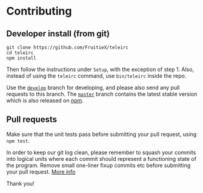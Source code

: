 Contributing
============

Developer install (from git)
----------------------------

    git clone https://github.com/FruitieX/teleirc
    cd teleirc
    npm install

Then follow the instructions under `Setup`, with the exception of step 1.
Also, instead of using the `teleirc` command, use `bin/teleirc` inside the
repo.

Use the [`develop`](https://github.com/FruitieX/teleirc/tree/develop) branch
for developing, and please also send any pull requests to this branch. The
[`master`](https://github.com/FruitieX/teleirc/tree/master) branch contains
the latest stable version which is also released on
[npm](https://www.npmjs.com/package/teleirc).

Pull requests
-------------

Make sure that the unit tests pass before submitting your pull request, using
`npm test`.

In order to keep our git log clean, please remember to squash your commits into
logical units where each commit should represent a functioning state of the
program. Remove small one-liner fixup commits etc before submitting your pull
request. [More info](http://stackoverflow.com/a/5721879)

Thank you!
